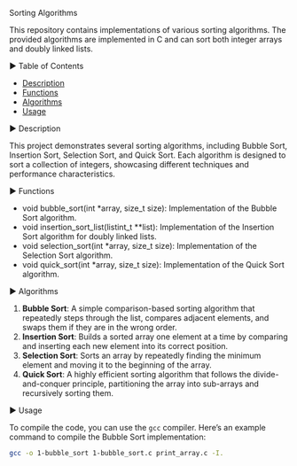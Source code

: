 Sorting Algorithms  

This repository contains implementations of various sorting algorithms. The provided algorithms are implemented in C and can sort both integer arrays and doubly linked lists.  

▶ Table of Contents  

- [Description](#description)  
- [Functions](#functions)  
- [Algorithms](#algorithms)  
- [Usage](#usage)  

▶ Description

This project demonstrates several sorting algorithms, including Bubble Sort, Insertion Sort, Selection Sort, and Quick Sort. Each algorithm is designed to sort a collection of integers, showcasing different techniques and performance characteristics.  

▶ Functions 
  
- void bubble_sort(int *array, size_t size): Implementation of the Bubble Sort algorithm.  
- void insertion_sort_list(listint_t **list): Implementation of the Insertion Sort algorithm for doubly linked lists.  
- void selection_sort(int *array, size_t size): Implementation of the Selection Sort algorithm.  
- void quick_sort(int *array, size_t size): Implementation of the Quick Sort algorithm.  

▶ Algorithms  

1. **Bubble Sort**: A simple comparison-based sorting algorithm that repeatedly steps through the list, compares adjacent elements, and swaps them if they are in the wrong order.  
2. **Insertion Sort**: Builds a sorted array one element at a time by comparing and inserting each new element into its correct position.  
3. **Selection Sort**: Sorts an array by repeatedly finding the minimum element and moving it to the beginning of the array.  
4. **Quick Sort**: A highly efficient sorting algorithm that follows the divide-and-conquer principle, partitioning the array into sub-arrays and recursively sorting them.  

▶ Usage  

To compile the code, you can use the `gcc` compiler. Here’s an example command to compile the Bubble Sort implementation:  

```bash  
gcc -o 1-bubble_sort 1-bubble_sort.c print_array.c -I.
